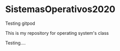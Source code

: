 # SistemasOperativos2020
Testing gitpod  

This is my repository for operating system's class

Testing....
